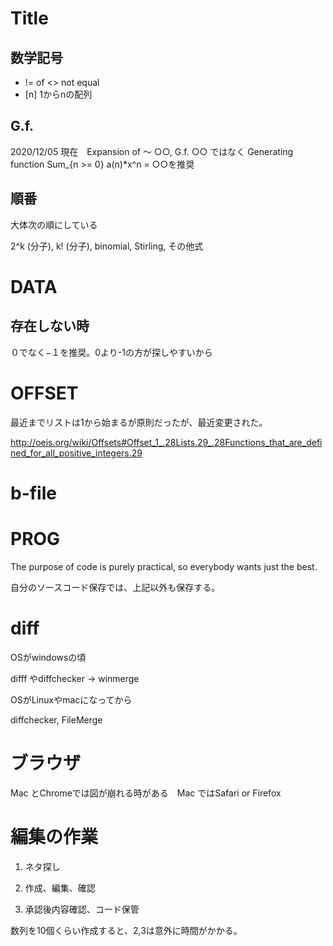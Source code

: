# Title

## 数学記号

* != of <>  not equal
* [n]  1からnの配列

## G.f.

2020/12/05 現在　Expansion of ～ ○○, G.f. ○○ ではなく Generating function Sum_{n >= 0} a(n)*x^n = ○○を推奨

## 順番

大体次の順にしている

2^k (分子), k! (分子), binomial, Stirling, その他式

# DATA

## 存在しない時

０でなく−１を推奨。0より-1の方が探しやすいから

# OFFSET

最近までリストは1から始まるが原則だったが、最近変更された。

http://oeis.org/wiki/Offsets#Offset_1_.28Lists.29_.28Functions_that_are_defined_for_all_positive_integers.29

# b-file

# PROG

The purpose of code is purely practical, so everybody wants just the best.

自分のソースコード保存では、上記以外も保存する。

# diff

OSがwindowsの頃

difff やdiffchecker → winmerge

OSがLinuxやmacになってから

diffchecker, FileMerge

# ブラウザ

Mac とChromeでは図が崩れる時がある　Mac ではSafari or Firefox

# 編集の作業

1. ネタ探し

2. 作成、編集、確認

3. 承認後内容確認、コード保管

数列を10個くらい作成すると、2,3は意外に時間がかかる。

